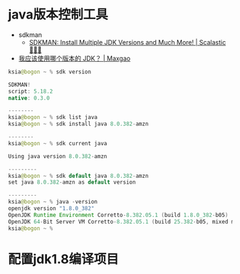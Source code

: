 #  java版本控制工具
- sdkman
	- [SDKMAN: Install Multiple JDK Versions and Much More! | Scalastic 👨🏻‍💻](https://scalastic.io/en/installer-java-sdkman/)
- [我应该使用哪个版本的 JDK？ | Maxgao](https://www.ga0x.com/docs/Java/base/whichjdk)
```java
ksia@bogon ~ % sdk version

SDKMAN!
script: 5.18.2
native: 0.3.0

--------
ksia@bogon ~ % sdk list java
ksia@bogon ~ % sdk install java 8.0.382-amzn

--------
ksia@bogon ~ % sdk current java 

Using java version 8.0.382-amzn

---------
ksia@bogon ~ % sdk default java 8.0.382-amzn 
set java 8.0.382-amzn as default version

---------
ksia@bogon ~ % java -version 
openjdk version "1.8.0_382"
OpenJDK Runtime Environment Corretto-8.382.05.1 (build 1.8.0_382-b05)
OpenJDK 64-Bit Server VM Corretto-8.382.05.1 (build 25.382-b05, mixed mode)
ksia@bogon ~ % 
```

# 配置jdk1.8编译项目
